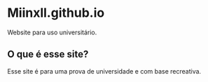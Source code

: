 # Miinxll.github.io
Website para uso universitário.

## O que é esse site?
Esse site é para uma prova de universidade e com base recreativa.
